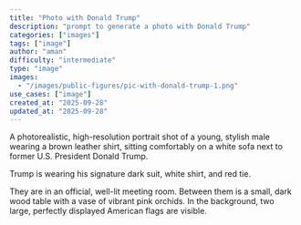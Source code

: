 ```yaml
---
title: "Photo with Donald Trump"
description: "prompt to generate a photo with Donald Trump"
categories: ["images"]
tags: ["image"]
author: "aman"
difficulty: "intermediate"
type: "image"
images: 
  - "/images/public-figures/pic-with-donald-trump-1.png"
use_cases: ["image"]
created_at: "2025-09-28"
updated_at: "2025-09-28"
---
```


A photorealistic, high-resolution portrait shot of a young, stylish male wearing a brown leather shirt, sitting comfortably on a white sofa next to former U.S. President Donald Trump.

Trump is wearing his signature dark suit, white shirt, and red tie.

They are in an official, well-lit meeting room. Between them is a small, dark wood table with a vase of vibrant pink orchids. In the background, two large, perfectly displayed American flags are visible.
